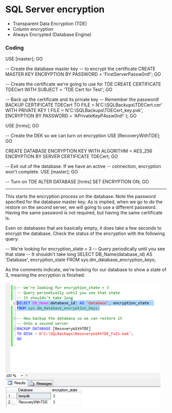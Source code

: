 # SQL Server encryption

- Transparent Data Encryption (TDE)
- Column encryption
- Always Encrypted (Database Engine)


### Coding

USE [master];
GO 

-- Create the database master key
-- to encrypt the certificate
CREATE MASTER KEY
  ENCRYPTION BY PASSWORD = 'FirstServerPassw0rd!';
GO 

-- Create the certificate we're going to use for TDE
CREATE CERTIFICATE TDECert
  WITH SUBJECT = 'TDE Cert for Test';
GO 

-- Back up the certificate and its private key
-- Remember the password!
BACKUP CERTIFICATE TDECert
  TO FILE = N'C:\SQLBackups\TDECert.cer'
  WITH PRIVATE KEY ( 
    FILE = N'C:\SQLBackups\TDECert_key.pvk',
 ENCRYPTION BY PASSWORD = 'APrivateKeyP4ssw0rd!'
  );
GO

USE [hrms];
GO 

-- Create the DEK so we can turn on encryption
USE [RecoveryWithTDE];
GO 

CREATE DATABASE ENCRYPTION KEY
  WITH ALGORITHM = AES_256
  ENCRYPTION BY SERVER CERTIFICATE TDECert;
GO 

-- Exit out of the database. If we have an active 
-- connection, encryption won't complete.
USE [master];
GO 

-- Turn on TDE
ALTER DATABASE [hrms]
  SET ENCRYPTION ON;
GO 

---

This starts the encryption process on the database. Note the password specified for the database master key. As is implied, when we go to do the restore on the second server, we will going to use a different password. Having the same password is not required, but having the same certificate is.

Even on databases that are basically empty, it does take a few seconds to encrypt the database. Check the status of the encryption with the following query:


-- We're looking for encryption_state = 3
-- Query periodically until you see that state
-- It shouldn't take long
SELECT DB_Name(database_id) AS 'Database', encryption_state 
FROM sys.dm_database_encryption_keys;


As the comments indicate, we're looking for our database to show a state of 3, meaning the encryption is finished: 

![Successfully encrypted](slides/images/RecoveringTDESuccessfully_VerifyTDEIsDone.png)